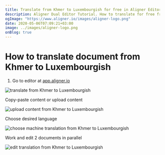 ```yaml
---
title: Translate from Khmer to Luxembourgish for free in Aligner Editor
description: Aligner Dual Editor Tutorial. How to translate for free from Khmer to Luxembourgish. Aligner is multilingual document management platform. 
ogImage: "https://www.aligner.io/images/aligner-logo.png"
date: 2020-05-06T07:09:21+03:00
image: ../images/aligner-logo.png
onBlog: true
---
```


# How to translate document from Khmer to Luxembourgish

1. Go to editor at [app.aligner.io](https://app.aligner.io "Aligner App web page")

![translate from Khmer to Luxembourgish](../aligner-blank-editor.png "translate from Khmer to Luxembourgish")

Copy-paste content or upload content

![upload content from Khmer to Luxembourgish](../aligner-uploaded-document.png "upload content from Khmer to Luxembourgish")

Choose desired language

![choose machine translation from Khmer to Luxembourgish](../aligner-language-dropdown.png "choose machine translation from Khmer to Luxembourgish")

Work and edit 2 documents in parallel

![edit translation from Khmer to Luxembourgish](../aligner-double-sitded-editor.png "edit translation from Khmer to Luxembourgish")

